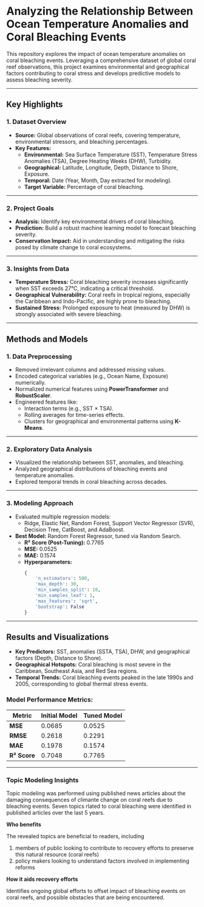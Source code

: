 # Analyzing the Relationship Between Ocean Temperature Anomalies and Coral Bleaching Events

This repository explores the impact of ocean temperature anomalies on coral bleaching events. Leveraging a comprehensive dataset of global coral reef observations, this project examines environmental and geographical factors contributing to coral stress and develops predictive models to assess bleaching severity.


---

## Key Highlights

### 1. **Dataset Overview**
- **Source:** Global observations of coral reefs, covering temperature, environmental stressors, and bleaching percentages.
- **Key Features:**
  - **Environmental:** Sea Surface Temperature (SST), Temperature Stress Anomalies (TSA), Degree Heating Weeks (DHW), Turbidity.
  - **Geographical:** Latitude, Longitude, Depth, Distance to Shore, Exposure.
  - **Temporal:** Date (Year, Month, Day extracted for modeling).
  - **Target Variable:** Percentage of coral bleaching.

---

### 2. **Project Goals**
- **Analysis:** Identify key environmental drivers of coral bleaching.
- **Prediction:** Build a robust machine learning model to forecast bleaching severity.
- **Conservation Impact:** Aid in understanding and mitigating the risks posed by climate change to coral ecosystems.

---

### 3. **Insights from Data**
- **Temperature Stress:** Coral bleaching severity increases significantly when SST exceeds 27°C, indicating a critical threshold.
- **Geographical Vulnerability:** Coral reefs in tropical regions, especially the Caribbean and Indo-Pacific, are highly prone to bleaching.
- **Sustained Stress:** Prolonged exposure to heat (measured by DHW) is strongly associated with severe bleaching.

---

## Methods and Models

### 1. **Data Preprocessing**
- Removed irrelevant columns and addressed missing values.
- Encoded categorical variables (e.g., Ocean Name, Exposure) numerically.
- Normalized numerical features using **PowerTransformer** and **RobustScaler**.
- Engineered features like:
  - Interaction terms (e.g., SST × TSA).
  - Rolling averages for time-series effects.
  - Clusters for geographical and environmental patterns using **K-Means**.

---

### 2. **Exploratory Data Analysis**
- Visualized the relationship between SST, anomalies, and bleaching.
- Analyzed geographical distributions of bleaching events and temperature anomalies.
- Explored temporal trends in coral bleaching across decades.

---

### 3. **Modeling Approach**
- Evaluated multiple regression models:
  - Ridge, Elastic Net, Random Forest, Support Vector Regressor (SVR), Decision Tree, CatBoost, and AdaBoost.
- **Best Model:** Random Forest Regressor, tuned via Random Search.
  - **R² Score (Post-Tuning):** 0.7765
  - **MSE:** 0.0525
  - **MAE:** 0.1574
  - **Hyperparameters:**
    ```python
    {
        'n_estimators': 500,
        'max_depth': 30,
        'min_samples_split': 10,
        'min_samples_leaf': 1,
        'max_features': 'sqrt',
        'bootstrap': False
    }
    ```

---

## Results and Visualizations

- **Key Predictors:** SST, anomalies (SSTA, TSA), DHW, and geographical factors (Depth, Distance to Shore).
- **Geographical Hotspots:** Coral bleaching is most severe in the Caribbean, Southeast Asia, and Red Sea regions.
- **Temporal Trends:** Coral bleaching events peaked in the late 1990s and 2005, corresponding to global thermal stress events.

### Model Performance Metrics:
| Metric         | Initial Model | Tuned Model |
|----------------|---------------|-------------|
| **MSE**        | 0.0685        | 0.0525      |
| **RMSE**       | 0.2618        | 0.2291      |
| **MAE**        | 0.1978        | 0.1574      |
| **R² Score**   | 0.7048        | 0.7765      |

---

### Topic Modeling Insights

Topic modeling was performed using published news articles about the damaging consequences of climante change on coral reefs due to bleaching events. Seven topics rlated to coral bleaching were identified in published articles over the last 5 years.

**Who benefits**

The revealed topics are beneficial to readers, including

1. members of public looking to contribute to recovery efforts to preserve this natural resource (coral reefs)
2. policy makers looking to understand factors involved in implementing reforms

**How it aids recovery efforts**

Identifies ongoing global efforts to offset impact of bleaching events on coral reefs, and possible obstacles that are being encountered.
